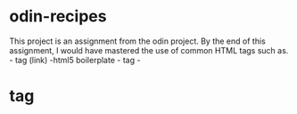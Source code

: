 # odin-recipes
This project is an assignment from the odin project.
By the end of this assignment, I would have mastered the use of common HTML tags such as.
-<l> tag (link)
-html5 boilerplate
-<img> tag
-<h1> tag